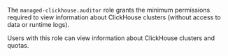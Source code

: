 The `managed-clickhouse.auditor` role grants the minimum permissions required to view information about ClickHouse clusters (without access to data or runtime logs).

Users with this role can view information about ClickHouse clusters and quotas.